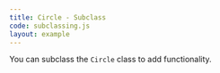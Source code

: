 ```yaml
---
title: Circle - Subclass
code: subclassing.js
layout: example
---
```


You can subclass the `Circle` class to add functionality.

